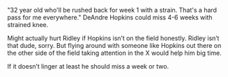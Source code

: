 "32 year old who'll be rushed back for week 1 with a strain. That's a hard pass for me everywhere."
DeAndre Hopkins could miss 4-6 weeks with strained knee. 

Might actually hurt Ridley if Hopkins isn’t on the field honestly. Ridley isn’t that dude, sorry. But flying around with someone like Hopkins out there on the other side of the field taking attention in the X would help him big time.

If it doesn’t linger at least he should miss a week or two.

